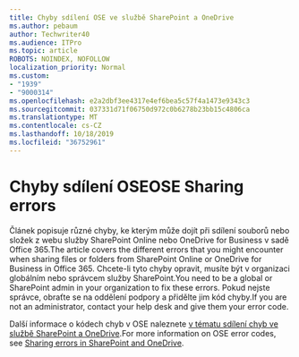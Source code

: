 ```yaml
---
title: Chyby sdílení OSE ve službě SharePoint a OneDrive
ms.author: pebaum
author: Techwriter40
ms.audience: ITPro
ms.topic: article
ROBOTS: NOINDEX, NOFOLLOW
localization_priority: Normal
ms.custom:
- "1939"
- "9000314"
ms.openlocfilehash: e2a2dbf3ee4317e4ef6bea5c57f4a1473e9343c3
ms.sourcegitcommit: 037331d71f06750d972c0b6278b23bb15c4806ca
ms.translationtype: MT
ms.contentlocale: cs-CZ
ms.lasthandoff: 10/18/2019
ms.locfileid: "36752961"
---
```

# <a name="ose-sharing-errors"></a><span data-ttu-id="d1653-102">Chyby sdílení OSE</span><span class="sxs-lookup"><span data-stu-id="d1653-102">OSE Sharing errors</span></span>

<span data-ttu-id="d1653-103">Článek popisuje různé chyby, ke kterým může dojít při sdílení souborů nebo složek z webu služby SharePoint Online nebo OneDrive for Business v sadě Office 365.</span><span class="sxs-lookup"><span data-stu-id="d1653-103">The article covers the different errors that you might encounter when sharing files or folders from SharePoint Online or OneDrive for Business in Office 365.</span></span> <span data-ttu-id="d1653-104">Chcete-li tyto chyby opravit, musíte být v organizaci globálním nebo správcem služby SharePoint.</span><span class="sxs-lookup"><span data-stu-id="d1653-104">You need to be a global or SharePoint admin in your organization to fix these errors.</span></span> <span data-ttu-id="d1653-105">Pokud nejste správce, obraťte se na oddělení podpory a přidělte jim kód chyby.</span><span class="sxs-lookup"><span data-stu-id="d1653-105">If you are not an administrator, contact your help desk and give them your error code.</span></span>

<span data-ttu-id="d1653-106">Další informace o kódech chyb v OSE naleznete [v tématu sdílení chyb ve službě SharePoint a OneDrive](https://docs.microsoft.com/sharepoint/sharepoint-onedrive-error-message).</span><span class="sxs-lookup"><span data-stu-id="d1653-106">For more information on OSE error codes, see [Sharing errors in SharePoint and OneDrive](https://docs.microsoft.com/sharepoint/sharepoint-onedrive-error-message).</span></span>
